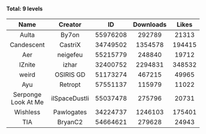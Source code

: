 #### Total: 9 levels

| Name | Creator | ID | Downloads | Likes |
|:---:|:---:|:---:|:---:|:---:|
| Aulta | By7on | 55976208 | 292789 | 21313
| Candescent | CastriX | 34749502 | 1354578 | 194415
| Aer | neigefeu | 55215779 | 248840 | 19712
| IZnite | izhar | 32400752 | 2294831 | 348532
| weird | OSIRIS GD | 51173274 | 467215 | 49965
| Ayu | Retropt | 57551137 | 115979 | 11022
| Serponge Look At Me | iISpaceDustIi | 55037478 | 275796 | 20731
| Wishless | Pawlogates | 34224737 | 1246103 | 175401
|  TIA | BryanC2 | 54664621 | 279628 | 24943
